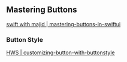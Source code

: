 


## Mastering Buttons

[swift with majid | mastering-buttons-in-swiftui](https://swiftwithmajid.com/2020/02/19/mastering-buttons-in-swiftui/)


### Button Style

[HWS | customizing-button-with-buttonstyle](https://www.hackingwithswift.com/quick-start/swiftui/customizing-button-with-buttonstyle)

